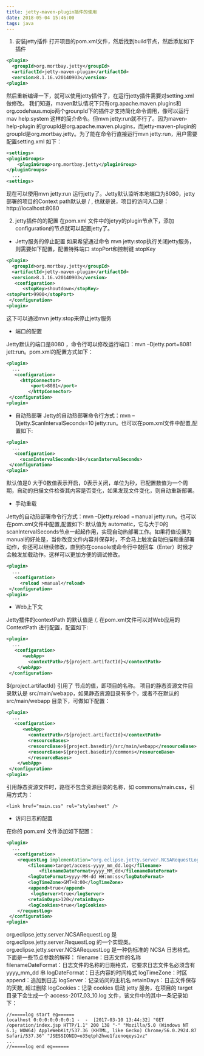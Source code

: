 ```yaml
---
title: jetty-maven-plugin插件的使用
date: 2018-05-04 15:46:00
tags: java
---
```


1. 安装jetty插件 
打开项目的pom.xml文件，然后找到build节点，然后添加如下插件
```xml
<plugin>
  <groupId>org.mortbay.jetty</groupId>
  <artifactId>jetty-maven-plugin</artifactId>
  <version>8.1.16.v20140903</version>
<plugin>

```
<!--more-->
然后重新编译一下，就可以使用jetty插件了，在运行jetty插件需要对setting.xml做修改。
我们知道，maven默认情况下只有org.apache.maven.plugins和org.codehaus.mojo两个grounpId下的插件才支持简化命令调用，像可以运行mav help:system 这样的简介命令。但mvn jetty:run就不行了。因为maven-help-plugin 的groupId是org.apache.maven.plugins，而jetty-maven-plugin的groupId是org.mortbay.jetty。为了能在命令行直接运行mvn  jetty:run，用户需要配置setting.xml 如下：

```xml
<settings>
<pluginGroups>
	<pluginGroup>org.mortbay.jetty</pluginGroup>
</pluginGroups>
  ...
<settings>

```

现在可以使用mvn jetty:run 运行jetty了。Jetty默认监听本地端口为8080，jetty部署的项目的Context  path默认是 / , 也就是说，项目的访问入口是：http://localhost:8080

2. jetty插件的的配置
在pom.xml 文件中的jetyy的plugin节点下，添加configuration的节点就可以配置jetty了。
- Jetty服务的停止配置 
如果希望通过命令 mvn jetty:stop执行关闭jetty服务，则需要如下配置，配置特殊端口 stopPort和控制键 stopKey
```xml
<plugin>
  <groupId>org.mortbay.jetty</groupId>
  <artifactId>jetty-maven-plugin</artifactId>
  <version>8.1.16.v20140903</version>
   <configuration>
	  <stopKey>shoutdown</stopKey>
<stopPort>9900</stopPort>
 </configuration>
<plugin>

```
这下可以通过mvn jetty:stop来停止jetty服务

- 端口的配置

Jetty默认的端口是8080 ，命令行可以修改运行端口：mvn –Djetty.port=8081 jett:run。pom.xml的配置方式如下：

```xml
<plugin>
  ...
   <configuration>
	 <httpConnector>
         <port>8081</port>
		</httpConnector>
 </configuration>
<plugin>

```

- 自动热部署
Jetty的自动热部署命令行方式：mvn –Djetty.ScanIntervalSeconds=10 jetty:run。也可以在pom.xml文件中配置,配置如下:

```xml
<plugin>
  ...
   <configuration>
	 <scanIntervalSeconds>10</scanIntervalSeconds>
 </configuration>
<plugin>

```
默认值是0 大于0数值表示开启，0表示关闭，单位为秒，已配置数值为一个周期，自动的扫描文件检查其内容是否变化，如果发现文件变化，则自动重新部署。

- 手动重载

Jetty的自动热部署命令行方式：mvn –Djetty.reload =manual jetty:run。也可以在pom.xml文件中配置,配置如下:
默认值为 automatic，它与大于0的scanIntervalSeconds节点一起起作用，实现自动热部署工作。如果将值设置为manual的好处是，当你改变文件内容并保存时，不会马上触发自动扫描和重部署动作，你还可以继续修改，直到你在console或命令行中敲回车（Enter）时候才会触发加载动作。这样可以更加方便的调试修改。

```xml
<plugin>
  ...
   <configuration>
	 <reload >manual</reload>
 </configuration>
<plugin>

```
- Web上下文

Jetty插件的contextPath 的默认值是 /, 在pom.xml文件可以对Web应用的ContextPath 进行配置，配置如下:

```xml
<plugin>
  ...
   <configuration>
	  <webApp>
		<contextPath>/${project.artifactId}</contextPath>
	</webApp>
 </configuration>

```
${project.artifactId} 引用了 <artifactId> 节点的值，即项目的名称。
项目的静态资源文件目录默认是 src/main/webapp，如果静态资源目录有多个，或者不在默认的 src/main/webapp 目录下，可做如下配置：
```xml
<plugin>
  ...
   <configuration>
	  <webApp>
		<contextPath>/${project.artifactId}</contextPath>
		<resourceBases>
		<resourcBase>${project.basedir}/src/main/webapp</resourceBase>
 		<resourcBase>${project.basedir}/commons</resourceBase>
		</resourceBases>
	</webApp>
 </configuration>
<plugin>

```

引用静态资源文件时，路径不包含资源目录的名称，如 commons/main.css，引用方式为：
```
<link href="main.css" rel="stylesheet" />
```

- 访问日志的配置

在你的 pom.xml 文件添加如下配置： 
```xml
<plugin>
  ...
   <configuration>
	<requestLog implementation="org.eclipse.jetty.server.NCSARequestLog">
  		<filename>target/access-yyyy_mm_dd.log</filename>
            <filenameDateFormat>yyyy_MM_dd</filenameDateFormat>
  		<logDateFormat>yyyy-MM-dd HH:mm:ss</logDateFormat>
  		<logTimeZone>GMT+8:00</logTimeZone>
  		<append>true</append>
 		 <logServer>true</logServer>
  		<retainDays>120</retainDays>
  		<logCookies>true</logCookies>
 	</requestLog>
 </configuration>
<plugin>

```

org.eclipse.jetty.server.NCSARequestLog 是 org.eclipse.jetty.server.RequestLog 的一个实现类。
org.eclipse.jetty.server.NCSARequestLog 是一种伪标准的 NCSA 日志格式。下面是一些节点参数的解释：
filename：日志文件的名称
filenameDateFormat：日志文件的名称的日期格式，它要求日志文件名必须含有 yyyy_mm_dd 串
logDateFormat：日志内容的时间格式
logTimeZone：时区
append：追加到日志
logServer：记录访问的主机名
retainDays：日志文件保存的天数, 超过删除
logCookies：记录 cookies
启动 jetty 服务，在项目的 target 目录下会生成一个 access-2017_03_10.log 文件，该文件中的其中一条记录如下：

```
//=====log start eg======
localhost 0:0:0:0:0:0:0:1 -  -  [2017-03-10 13:44:32] "GET /operation/index.jsp HTTP/1.1" 200 138 "-" "Mozilla/5.0 (Windows NT 6.1; WOW64) AppleWebKit/537.36 (KHTML, like Gecko) Chrome/56.0.2924.87 Safari/537.36" "JSESSIONID=o35qtph2hwe1fzenoqeys1vz"
...
//=====log end eg======
```
